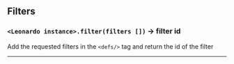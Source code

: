 ## Filters  

### `<Leonardo instance>.filter(filters [])` -> filter id  


Add the requested filters in the `<defs/>` tag and return the id of the filter

---

